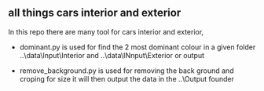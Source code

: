 ## all things cars interior and exterior

In this repo there are many tool for cars interior and exterior,

 - dominant.py is used for find the 2 most dominant colour in a given folder ..\\data\\Input\\Interior and ..\\data\\INnput\\Exterior or output

 - remove_background.py is used for removing the back ground and croping for size it will then output the data in the ..\Output founder 
 

